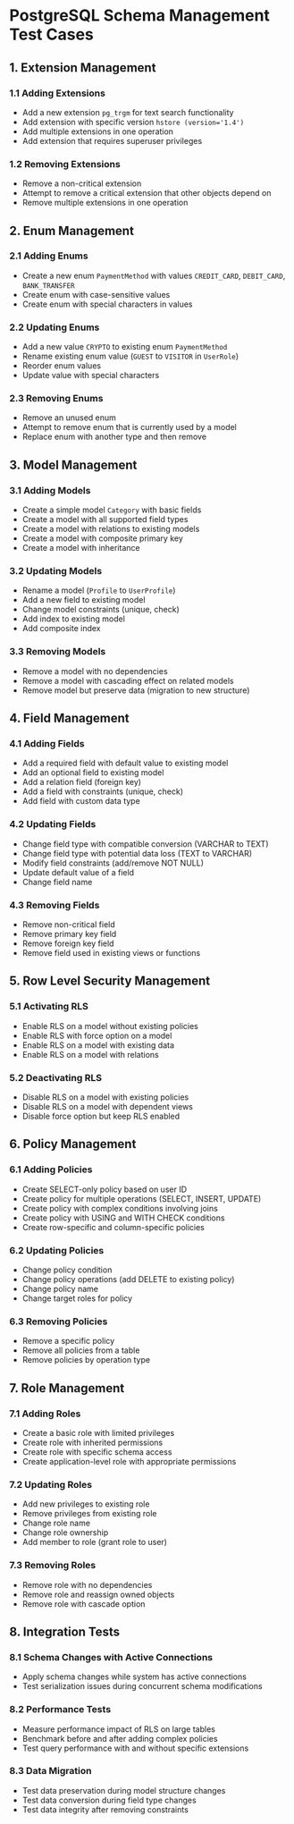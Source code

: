 # PostgreSQL Schema Management Test Cases

## 1. Extension Management

### 1.1 Adding Extensions
- Add a new extension `pg_trgm` for text search functionality
- Add extension with specific version `hstore (version='1.4')`
- Add multiple extensions in one operation
- Add extension that requires superuser privileges

### 1.2 Removing Extensions
- Remove a non-critical extension
- Attempt to remove a critical extension that other objects depend on
- Remove multiple extensions in one operation

## 2. Enum Management

### 2.1 Adding Enums
- Create a new enum `PaymentMethod` with values `CREDIT_CARD`, `DEBIT_CARD`, `BANK_TRANSFER`
- Create enum with case-sensitive values
- Create enum with special characters in values

### 2.2 Updating Enums
- Add a new value `CRYPTO` to existing enum `PaymentMethod`
- Rename existing enum value (`GUEST` to `VISITOR` in `UserRole`)
- Reorder enum values
- Update value with special characters

### 2.3 Removing Enums
- Remove an unused enum
- Attempt to remove enum that is currently used by a model
- Replace enum with another type and then remove

## 3. Model Management

### 3.1 Adding Models
- Create a simple model `Category` with basic fields
- Create a model with all supported field types
- Create a model with relations to existing models
- Create a model with composite primary key
- Create a model with inheritance

### 3.2 Updating Models
- Rename a model (`Profile` to `UserProfile`)
- Add a new field to existing model
- Change model constraints (unique, check)
- Add index to existing model
- Add composite index

### 3.3 Removing Models
- Remove a model with no dependencies
- Remove a model with cascading effect on related models
- Remove model but preserve data (migration to new structure)

## 4. Field Management

### 4.1 Adding Fields
- Add a required field with default value to existing model
- Add an optional field to existing model
- Add a relation field (foreign key)
- Add a field with constraints (unique, check)
- Add field with custom data type

### 4.2 Updating Fields
- Change field type with compatible conversion (VARCHAR to TEXT)
- Change field type with potential data loss (TEXT to VARCHAR)
- Modify field constraints (add/remove NOT NULL)
- Update default value of a field
- Change field name

### 4.3 Removing Fields
- Remove non-critical field
- Remove primary key field
- Remove foreign key field
- Remove field used in existing views or functions

## 5. Row Level Security Management

### 5.1 Activating RLS
- Enable RLS on a model without existing policies
- Enable RLS with force option on a model
- Enable RLS on a model with existing data
- Enable RLS on a model with relations

### 5.2 Deactivating RLS
- Disable RLS on a model with existing policies
- Disable RLS on a model with dependent views
- Disable force option but keep RLS enabled

## 6. Policy Management

### 6.1 Adding Policies
- Create SELECT-only policy based on user ID
- Create policy for multiple operations (SELECT, INSERT, UPDATE)
- Create policy with complex conditions involving joins
- Create policy with USING and WITH CHECK conditions
- Create row-specific and column-specific policies

### 6.2 Updating Policies
- Change policy condition
- Change policy operations (add DELETE to existing policy)
- Change policy name
- Change target roles for policy

### 6.3 Removing Policies
- Remove a specific policy
- Remove all policies from a table
- Remove policies by operation type

## 7. Role Management

### 7.1 Adding Roles
- Create a basic role with limited privileges
- Create role with inherited permissions
- Create role with specific schema access
- Create application-level role with appropriate permissions

### 7.2 Updating Roles
- Add new privileges to existing role
- Remove privileges from existing role
- Change role name
- Change role ownership
- Add member to role (grant role to user)

### 7.3 Removing Roles
- Remove role with no dependencies
- Remove role and reassign owned objects
- Remove role with cascade option

## 8. Integration Tests

### 8.1 Schema Changes with Active Connections
- Apply schema changes while system has active connections
- Test serialization issues during concurrent schema modifications

### 8.2 Performance Tests
- Measure performance impact of RLS on large tables
- Benchmark before and after adding complex policies
- Test query performance with and without specific extensions

### 8.3 Data Migration
- Test data preservation during model structure changes
- Test data conversion during field type changes
- Test data integrity after removing constraints 